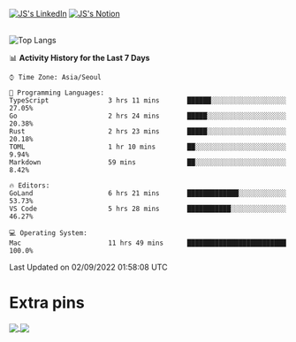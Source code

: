 
[![JS's LinkedIn](https://img.shields.io/badge/LinkedIn-blue?style=for-the-badge&logo=linkedin)](https://www.linkedin.com/in/jaeseung-lee-5a2a32139/) 
[![JS's Notion](https://img.shields.io/badge/Notion-black?style=for-the-badge&logo=notion)](https://bit.ly/ljswiki1) <br><br>
<!-- ![JS's GitHub stats](https://github-readme-stats-lemon-five.vercel.app/api?username=tkxkd0159&hide=contribs,prs,stars,issues&show_icons=true&theme=react&include_all_commits=true)   -->
![Top Langs](https://github-readme-stats-lemon-five.vercel.app/api/top-langs/?username=tkxkd0159&layout=compact&hide=jupyter%20notebook,scss,html,css&langs_count=10)  


<!--START_SECTION:waka-->
📊 **Activity History for the Last 7 Days** 

```text
⌚︎ Time Zone: Asia/Seoul

💬 Programming Languages: 
TypeScript               3 hrs 11 mins       ██████░░░░░░░░░░░░░░░░░░░   27.05% 
Go                       2 hrs 24 mins       █████░░░░░░░░░░░░░░░░░░░░   20.38% 
Rust                     2 hrs 23 mins       █████░░░░░░░░░░░░░░░░░░░░   20.18% 
TOML                     1 hr 10 mins        ██░░░░░░░░░░░░░░░░░░░░░░░   9.94% 
Markdown                 59 mins             ██░░░░░░░░░░░░░░░░░░░░░░░   8.42%

🔥 Editors: 
GoLand                   6 hrs 21 mins       █████████████░░░░░░░░░░░░   53.73% 
VS Code                  5 hrs 28 mins       ███████████░░░░░░░░░░░░░░   46.27%

💻 Operating System: 
Mac                      11 hrs 49 mins      █████████████████████████   100.0%

```


 Last Updated on 02/09/2022 01:58:08 UTC
<!--END_SECTION:waka-->

# Extra pins
<a href="https://github.com/tkxkd0159/tkxkd0159.github.io">
  <img align="center" src="https://github-readme-stats-lemon-five.vercel.app/api/pin/?username=tkxkd0159&repo=nft-card-game&theme=react" />
</a>
<a href="https://github.com/tkxkd0159/dsalgo">
  <img align="center" src="https://github-readme-stats-lemon-five.vercel.app/api/pin/?username=tkxkd0159&repo=dsalgo&theme=react" />
</a>

<!---
- 🔭 I’m currently working on ...
- 🌱 I’m currently learning blockchain and distributed network
- 👯 I’m looking to collaborate on ...
- 🤔 I’m looking for help with ...
- 💬 Ask me about ...
- 📫 How to reach me: ...
- 😄 Pronouns: ...
- ⚡ Fun fact: ...
-->

